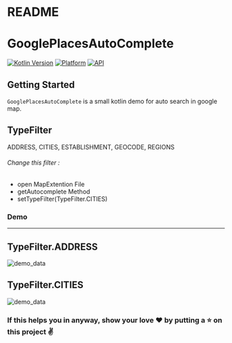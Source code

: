 # README #

# GooglePlacesAutoComplete

[![Kotlin Version](https://img.shields.io/badge/Kotlin-v1.3.50-blue.svg)](https://kotlinlang.org)
[![Platform](https://img.shields.io/badge/Platform-Android-green.svg?style=flat)](https://www.android.com/)
[![API](https://img.shields.io/badge/API-21%2B-brightgreen.svg?style=flat)](https://android-arsenal.com/api?level=21)

Getting Started
------------------------
`GooglePlacesAutoComplete` is a small kotlin demo for auto search in google map.

TypeFilter
------------------------
ADDRESS,
CITIES,
ESTABLISHMENT,
GEOCODE,
REGIONS

###### Change this filter :
- open MapExtention File
- getAutocomplete Method
- setTypeFilter(TypeFilter.CITIES)

### Demo
------------------------
TypeFilter.ADDRESS
------------------------

![demo_data](https://github.com/ShwetaChauhan18/GooglePlacesAutoComplete/blob/master/images/address_search.png)

TypeFilter.CITIES
------------------------

![demo_data](https://github.com/ShwetaChauhan18/GooglePlacesAutoComplete/blob/master/images/city_search.png)

### If this helps you in anyway, show your love :heart: by putting a :star: on this project :v: